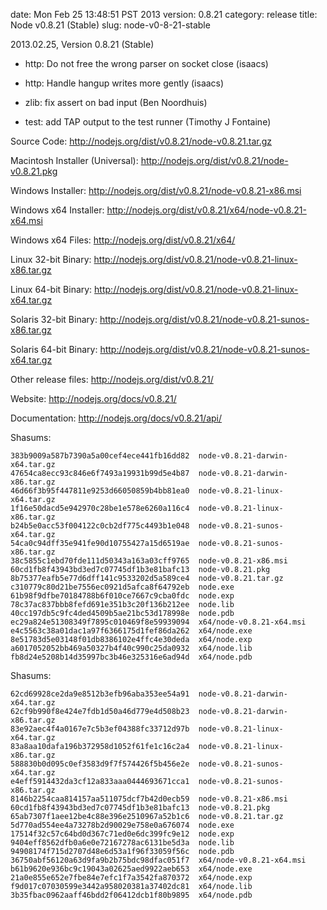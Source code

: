 date: Mon Feb 25 13:48:51 PST 2013
version: 0.8.21
category: release
title: Node v0.8.21 (Stable)
slug: node-v0-8-21-stable

2013.02.25, Version 0.8.21 (Stable)

* http: Do not free the wrong parser on socket close (isaacs)

* http: Handle hangup writes more gently (isaacs)

* zlib: fix assert on bad input (Ben Noordhuis)

* test: add TAP output to the test runner (Timothy J Fontaine)


Source Code: http://nodejs.org/dist/v0.8.21/node-v0.8.21.tar.gz

Macintosh Installer (Universal): http://nodejs.org/dist/v0.8.21/node-v0.8.21.pkg

Windows Installer: http://nodejs.org/dist/v0.8.21/node-v0.8.21-x86.msi

Windows x64 Installer: http://nodejs.org/dist/v0.8.21/x64/node-v0.8.21-x64.msi

Windows x64 Files: http://nodejs.org/dist/v0.8.21/x64/

Linux 32-bit Binary: http://nodejs.org/dist/v0.8.21/node-v0.8.21-linux-x86.tar.gz

Linux 64-bit Binary: http://nodejs.org/dist/v0.8.21/node-v0.8.21-linux-x64.tar.gz

Solaris 32-bit Binary: http://nodejs.org/dist/v0.8.21/node-v0.8.21-sunos-x86.tar.gz

Solaris 64-bit Binary: http://nodejs.org/dist/v0.8.21/node-v0.8.21-sunos-x64.tar.gz

Other release files: http://nodejs.org/dist/v0.8.21/

Website: http://nodejs.org/docs/v0.8.21/

Documentation: http://nodejs.org/docs/v0.8.21/api/

Shasums:
```
383b9009a587b7390a5a00cef4ece441fb16dd82  node-v0.8.21-darwin-x64.tar.gz
47654ca8ecc93c846e6f7493a19931b99d5e4b87  node-v0.8.21-darwin-x86.tar.gz
46d66f3b95f447811e9253d66050859b4bb81ea0  node-v0.8.21-linux-x64.tar.gz
1f16e50dacd5e942970c28be1e578e6260a116c4  node-v0.8.21-linux-x86.tar.gz
b24b5e0acc53f004122c0cb2df775c4493b1e048  node-v0.8.21-sunos-x64.tar.gz
54ca0c94dff35e941fe90d10755427a15d6519ae  node-v0.8.21-sunos-x86.tar.gz
38c5855c1ebd70fde111d50343a163a03cff9765  node-v0.8.21-x86.msi
60cd1fb8f43943bd3ed7c07745df1b3e81bafc13  node-v0.8.21.pkg
8b75377eafb5e77d6dff141c9533202d5a589ce4  node-v0.8.21.tar.gz
c310779c80d21be7556ec0921d5afca8f64792eb  node.exe
61b98f9dfbe70184788b6f010ce7667c9cba0fdc  node.exp
78c37ac837bbb8fefd691e351b3c20f136b212ee  node.lib
40cc197db5c9fc4ded4509b5ae21bc53d178998e  node.pdb
ec29a824e51308349f7895c010469f8e59939094  x64/node-v0.8.21-x64.msi
e4c5563c38a01dac1a97f6366175d1fef86da262  x64/node.exe
8e51783d5e03148f01db8386102e4ffc4e30deda  x64/node.exp
a6017052052bb469a50327b4f40c990c25da0932  x64/node.lib
fb8d24e5208b14d35997bc3b46e325316e6ad94d  x64/node.pdb
```

Shasums:
```
62cd69928ce2da9e8512b3efb96aba353ee54a91  node-v0.8.21-darwin-x64.tar.gz
62cf9b990f8e424e7fdb1d50a46d779e4d508b23  node-v0.8.21-darwin-x86.tar.gz
83e92aec4f4a0167e7c5b3ef04388fc33712d97b  node-v0.8.21-linux-x64.tar.gz
83a8aa10dafa196b372958d1052f61fe1c16c2a4  node-v0.8.21-linux-x86.tar.gz
588830b0d095c0ef3583d9f7f574426f5b456e2e  node-v0.8.21-sunos-x64.tar.gz
e4eff5914432da3cf12a833aaa0444693671cca1  node-v0.8.21-sunos-x86.tar.gz
8146b2254caa814157aa511075dcf7b42d0ecb59  node-v0.8.21-x86.msi
60cd1fb8f43943bd3ed7c07745df1b3e81bafc13  node-v0.8.21.pkg
65ab7307f1aee12be4c88e396e2510967a52b1c6  node-v0.8.21.tar.gz
5d770ad554ee4a73278b2d90029e758e0a676074  node.exe
17514f32c57c64bd0d367c71ed0e6dc399fc9e12  node.exp
9404eff8562dfb0a6e0e72167278ac6131be5d3a  node.lib
94908174f715d2707d48e6d53a1f96f33059f56c  node.pdb
36750abf56120a63d9fa9b2b75bdc98dfac051f7  x64/node-v0.8.21-x64.msi
b61b9620e936bc9c19043a02625aed9922aeb653  x64/node.exe
21a0e855e652e7fbe84e7efc1f7a3542fa870372  x64/node.exp
f9d017c07030599e3442a958020381a37402dc81  x64/node.lib
3b35fbac0962aaff46bdd2f06412dcb1f80b9895  x64/node.pdb
```
